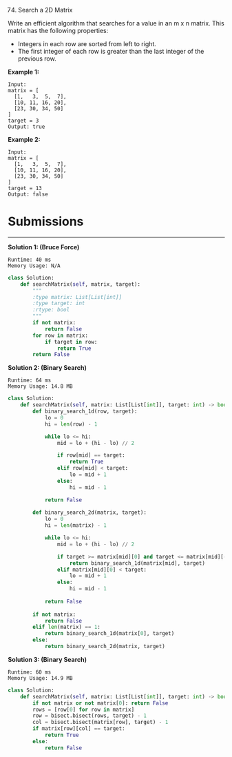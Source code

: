 74. Search a 2D Matrix

Write an efficient algorithm that searches for a value in an m x n matrix. This matrix has the following properties:

* Integers in each row are sorted from left to right.
* The first integer of each row is greater than the last integer of the previous row.

**Example 1:**
```
Input:
matrix = [
  [1,   3,  5,  7],
  [10, 11, 16, 20],
  [23, 30, 34, 50]
]
target = 3
Output: true
```

**Example 2:**
```
Input:
matrix = [
  [1,   3,  5,  7],
  [10, 11, 16, 20],
  [23, 30, 34, 50]
]
target = 13
Output: false
```

# Submissions
---
**Solution 1: (Bruce Force)**
```
Runtime: 40 ms
Memory Usage: N/A
```
```python
class Solution:
    def searchMatrix(self, matrix, target):
        """
        :type matrix: List[List[int]]
        :type target: int
        :rtype: bool
        """
        if not matrix:
            return False
        for row in matrix:
            if target in row:
                return True
        return False
```

**Solution 2: (Binary Search)**
```
Runtime: 64 ms
Memory Usage: 14.8 MB
```
```python
class Solution:
    def searchMatrix(self, matrix: List[List[int]], target: int) -> bool:
        def binary_search_1d(row, target):
            lo = 0
            hi = len(row) - 1

            while lo <= hi:
                mid = lo + (hi - lo) // 2

                if row[mid] == target:
                    return True
                elif row[mid] < target:
                    lo = mid + 1
                else:
                    hi = mid - 1

            return False
        
        def binary_search_2d(matrix, target):
            lo = 0
            hi = len(matrix) - 1

            while lo <= hi:
                mid = lo + (hi - lo) // 2

                if target >= matrix[mid][0] and target <= matrix[mid][-1]:
                    return binary_search_1d(matrix[mid], target)
                elif matrix[mid][0] < target:
                    lo = mid + 1
                else:
                    hi = mid - 1
        
            return False
        
        if not matrix:
            return False
        elif len(matrix) == 1:
            return binary_search_1d(matrix[0], target)
        else:
            return binary_search_2d(matrix, target)
```

**Solution 3: (Binary Search)**
```
Runtime: 60 ms
Memory Usage: 14.9 MB
```
```python
class Solution:
    def searchMatrix(self, matrix: List[List[int]], target: int) -> bool:
        if not matrix or not matrix[0]: return False
        rows = [row[0] for row in matrix]
        row = bisect.bisect(rows, target) - 1
        col = bisect.bisect(matrix[row], target) - 1
        if matrix[row][col] == target:
            return True
        else:
            return False
```